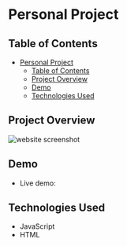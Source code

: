 # Personal Project

## Table of Contents

- [Personal Project](#personal-project)
  - [Table of Contents](#table-of-contents)
  - [Project Overview](#project-overview)
  - [Demo](#demo)
  - [Technologies Used](#technologies-used)


## Project Overview



![website screenshot]()

## Demo

- Live demo: []()

## Technologies Used
  * JavaScript
  * HTML